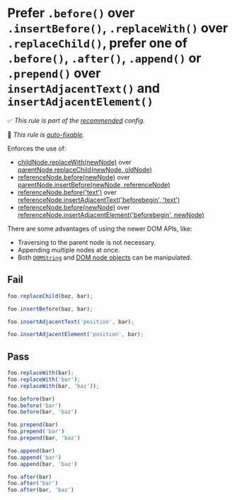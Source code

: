 # Prefer `.before()` over `.insertBefore()`, `.replaceWith()` over `.replaceChild()`, prefer one of `.before()`, `.after()`, `.append()` or `.prepend()` over `insertAdjacentText()` and `insertAdjacentElement()`

<!-- Do not manually modify RULE_NOTICE part -->
<!-- RULE_NOTICE -->
✅ *This rule is part of the [recommended](https://github.com/sindresorhus/eslint-plugin-unicorn#recommended-config) config.*

🔧 *This rule is [auto-fixable](https://eslint.org/docs/user-guide/command-line-interface#fixing-problems).*
<!-- /RULE_NOTICE -->

Enforces the use of:

- [childNode.replaceWith(newNode)](https://developer.mozilla.org/en-US/docs/Web/API/ChildNode/replaceWith) over [parentNode.replaceChild(newNode, oldNode)](https://developer.mozilla.org/en-US/docs/Web/API/Node/replaceChild)
- [referenceNode.before(newNode)](https://developer.mozilla.org/en-US/docs/Web/API/ChildNode/before) over [parentNode.insertBefore(newNode, referenceNode)](https://developer.mozilla.org/en-US/docs/Web/API/Node/insertBefore)
- [referenceNode.before('text')](https://developer.mozilla.org/en-US/docs/Web/API/ChildNode/before) over [referenceNode.insertAdjacentText('beforebegin', 'text')](https://developer.mozilla.org/en-US/docs/Web/API/Element/insertAdjacentText)
- [referenceNode.before(newNode)](https://developer.mozilla.org/en-US/docs/Web/API/ChildNode/before) over [referenceNode.insertAdjacentElement('beforebegin', newNode)](https://developer.mozilla.org/en-US/docs/Web/API/Element/insertAdjacentElement)

There are some advantages of using the newer DOM APIs, like:

- Traversing to the parent node is not necessary.
- Appending multiple nodes at once.
- Both [`DOMString`](https://developer.mozilla.org/en-US/docs/Web/API/DOMString) and [DOM node objects](https://developer.mozilla.org/en-US/docs/Web/API/Element) can be manipulated.

## Fail

```js
foo.replaceChild(baz, bar);

foo.insertBefore(baz, bar);

foo.insertAdjacentText('position', bar);

foo.insertAdjacentElement('position', bar);
```

## Pass

```js
foo.replaceWith(bar);
foo.replaceWith('bar');
foo.replaceWith(bar, 'baz'));

foo.before(bar)
foo.before('bar')
foo.before(bar, 'baz')

foo.prepend(bar)
foo.prepend('bar')
foo.prepend(bar, 'baz')

foo.append(bar)
foo.append('bar')
foo.append(bar, 'baz')

foo.after(bar)
foo.after('bar')
foo.after(bar, 'baz')
```
